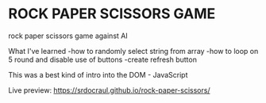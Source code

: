 # ROCK PAPER SCISSORS GAME
rock paper scissors game against AI

What I've learned
  -how to randomly select string from array
  -how to loop on 5 round and disable use of buttons
  -create refresh button
 
 This was a best kind of intro into the DOM - JavaScript
 
 Live preview: https://srdocraul.github.io/rock-paper-scissors/
